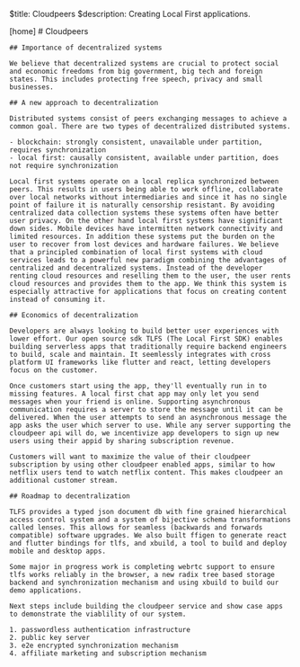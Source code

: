 $title: Cloudpeers
$description: Creating Local First applications.

[home]
    # Cloudpeers

    ## Importance of decentralized systems

    We believe that decentralized systems are crucial to protect social and economic freedoms from big government, big tech and foreign states. This includes protecting free speech, privacy and small businesses.

    ## A new approach to decentralization

    Distributed systems consist of peers exchanging messages to achieve a common goal. There are two types of decentralized distributed systems.

    - blockchain: strongly consistent, unavailable under partition, requires synchronization
    - local first: causally consistent, available under partition, does not require synchronization

    Local first systems operate on a local replica synchronized between peers. This results in users being able to work offline, collaborate over local networks without intermediaries and since it has no single point of failure it is naturally censorship resistant. By avoiding centralized data collection systems these systems often have better user privacy. On the other hand local first systems have significant down sides. Mobile devices have intermitten network connectivity and limited resources. In addition these systems put the burden on the user to recover from lost devices and hardware failures. We believe that a principled combination of local first systems with cloud services leads to a powerful new paradigm combining the advantages of centralized and decentralized systems. Instead of the developer renting cloud resources and reselling them to the user, the user rents cloud resources and provides them to the app. We think this system is especially attractive for applications that focus on creating content instead of consuming it.

    ## Economics of decentralization

    Developers are always looking to build better user experiences with lower effort. Our open source sdk TLFS (The Local First SDK) enables building serverless apps that traditionally require backend engineers to build, scale and maintain. It seemlessly integrates with cross platform UI frameworks like flutter and react, letting developers focus on the customer.

    Once customers start using the app, they'll eventually run in to missing features. A local first chat app may only let you send messages when your friend is online. Supporting asynchronous communication requires a server to store the message until it can be delivered. When the user attempts to send an asynchronous message the app asks the user which server to use. While any server supporting the cloudpeer api will do, we incentivize app developers to sign up new users using their appid by sharing subscription revenue.

    Customers will want to maximize the value of their cloudpeer subscription by using other cloudpeer enabled apps, similar to how netflix users tend to watch netflix content. This makes cloudpeer an additional customer stream.

    ## Roadmap to decentralization

    TLFS provides a typed json document db with fine grained hierarchical access control system and a system of bijective schema transformations called lenses. This allows for seamless (backwards and forwards compatible) software upgrades. We also built ffigen to generate react and flutter bindings for tlfs, and xbuild, a tool to build and deploy mobile and desktop apps.

    Some major in progress work is completing webrtc support to ensure tlfs works reliably in the browser, a new radix tree based storage backend and synchronization mechanism and using xbuild to build our demo applications.

    Next steps include building the cloudpeer service and show case apps to demonstrate the viablility of our system.

    1. passwordless authentication infrastructure
    2. public key server
    3. e2e encrypted synchronization mechanism
    4. affiliate marketing and subscription mechanism

